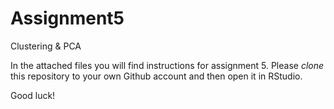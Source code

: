 # Assignment5
Clustering &amp; PCA

In the attached files you will find instructions for assignment 5. Please *clone* this repository to your own Github account and then open it in RStudio.

Good luck!
